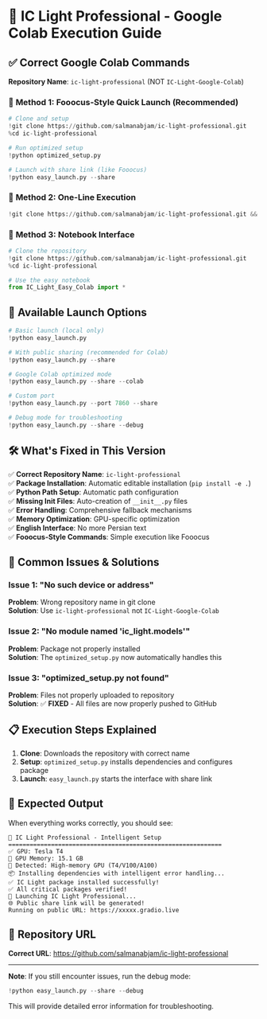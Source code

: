# 🚀 IC Light Professional - Google Colab Execution Guide

## ✅ Correct Google Colab Commands

**Repository Name**: `ic-light-professional` (NOT `IC-Light-Google-Colab`)

### 🎯 **Method 1: Fooocus-Style Quick Launch (Recommended)**

```python
# Clone and setup
!git clone https://github.com/salmanabjam/ic-light-professional.git
%cd ic-light-professional

# Run optimized setup
!python optimized_setup.py

# Launch with share link (like Fooocus)
!python easy_launch.py --share
```

### 🎯 **Method 2: One-Line Execution**

```python
!git clone https://github.com/salmanabjam/ic-light-professional.git && cd ic-light-professional && python optimized_setup.py && python easy_launch.py --share
```

### 🎯 **Method 3: Notebook Interface**

```python
# Clone the repository
!git clone https://github.com/salmanabjam/ic-light-professional.git
%cd ic-light-professional

# Use the easy notebook
from IC_Light_Easy_Colab import *
```

## 🔧 **Available Launch Options**

```python
# Basic launch (local only)
!python easy_launch.py

# With public sharing (recommended for Colab)
!python easy_launch.py --share

# Google Colab optimized mode
!python easy_launch.py --share --colab

# Custom port
!python easy_launch.py --port 7860 --share

# Debug mode for troubleshooting
!python easy_launch.py --share --debug
```

## 🛠️ **What's Fixed in This Version**

✅ **Correct Repository Name**: `ic-light-professional`  
✅ **Package Installation**: Automatic editable installation (`pip install -e .`)  
✅ **Python Path Setup**: Automatic path configuration  
✅ **Missing Init Files**: Auto-creation of `__init__.py` files  
✅ **Error Handling**: Comprehensive fallback mechanisms  
✅ **Memory Optimization**: GPU-specific optimization  
✅ **English Interface**: No more Persian text  
✅ **Fooocus-Style Commands**: Simple execution like Fooocus  

## 🚨 **Common Issues & Solutions**

### Issue 1: "No such device or address"
**Problem**: Wrong repository name in git clone  
**Solution**: Use `ic-light-professional` not `IC-Light-Google-Colab`

### Issue 2: "No module named 'ic_light.models'"
**Problem**: Package not properly installed  
**Solution**: The `optimized_setup.py` now automatically handles this

### Issue 3: "optimized_setup.py not found"
**Problem**: Files not properly uploaded to repository  
**Solution**: ✅ **FIXED** - All files are now properly pushed to GitHub

## 📋 **Execution Steps Explained**

1. **Clone**: Downloads the repository with correct name
2. **Setup**: `optimized_setup.py` installs dependencies and configures package
3. **Launch**: `easy_launch.py` starts the interface with share link

## 🌟 **Expected Output**

When everything works correctly, you should see:

```
🚀 IC Light Professional - Intelligent Setup
============================================================
✅ GPU: Tesla T4
💾 GPU Memory: 15.1 GB
🎯 Detected: High-memory GPU (T4/V100/A100)
📦 Installing dependencies with intelligent error handling...
✅ IC Light package installed successfully!
✅ All critical packages verified!
🚀 Launching IC Light Professional...
🌐 Public share link will be generated!
Running on public URL: https://xxxxx.gradio.live
```

## 🔗 **Repository URL**

**Correct URL**: https://github.com/salmanabjam/ic-light-professional

---

**Note**: If you still encounter issues, run the debug mode:
```python
!python easy_launch.py --share --debug
```

This will provide detailed error information for troubleshooting.

